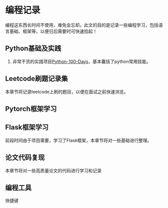 # 编程记录
编程这东西长时间不使用，难免会忘却。此文的目的是记录一些编程学习，包括语言基础、框架等，以便日后需要时可快速拾起！
## Python基础及实践
1. 非常干货的实践项目[Python-100-Days](https://github.com/jackfrued/Python-100-Days)，基本囊括了python常用技能。

## Leetcode刷题记录集
本章节将记录leetcode上刷的题目，以便在面试之前快速浏览。

## Pytorch框架学习

## Flask框架学习
前段时间由于项目需要，学习了Flask框架，本章节将对一些基础进行整理。

## 论文代码复现
本章节将对一些高质量论文的代码进行学习和记录

## 编程工具
快捷键